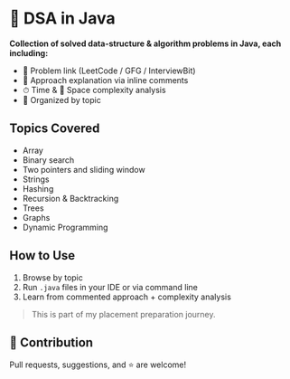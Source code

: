 # 🧩 DSA in Java

**Collection of solved data-structure & algorithm problems in Java, each including:**
- 🔗 Problem link (LeetCode / GFG / InterviewBit)
- 🧠 Approach explanation via inline comments
- ⏱ Time & 👛 Space complexity analysis
- 📁 Organized by topic

## Topics Covered
- Array
- Binary search
- Two pointers and sliding window
- Strings
- Hashing
- Recursion & Backtracking
- Trees
- Graphs
- Dynamic Programming

## How to Use
1. Browse by topic
2. Run `.java` files in your IDE or via command line
3. Learn from commented approach + complexity analysis

> This is part of my placement preparation journey.

## 🚀 Contribution
Pull requests, suggestions, and ⭐️ are welcome!
